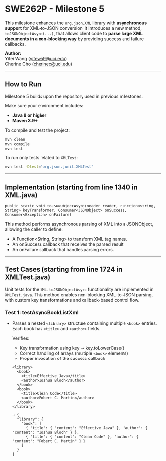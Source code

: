 # SWE262P - Milestone 5

This milestone enhances the `org.json.XML` library with **asynchronous support** for XML-to-JSON conversion. It introduces a new method, `toJSONObjectAsync(...)`, that allows client code to **parse large XML documents in a non-blocking way** by providing success and failure callbacks.

**Author:**  
Yifei Wang ([yifew59@uci.edu](mailto:yifew59@uci.edu))  
Cherine Cho ([cherinec@uci.edu](mailto:cherinec@uci.edu))

---

## How to Run

Milestone 5 builds upon the repository used in previous milestones.

Make sure your environment includes:

- **Java 8 or higher**
- **Maven 3.9+**

To compile and test the project:

```bash
mvn clean
mvn compile
mvn test
```

To run only tests related to `XMLTest`:

```bash
mvn test -Dtest="org.json.junit.XMLTest"
```

---

## Implementation (starting from line 1340 in XML.java)

````
public static void toJSONObjectAsync(Reader reader, Function<String, String> keyTransformer, Consumer<JSONObject> onSuccess, Consumer<Exception> onFailure)
````

This method performs asynchronous parsing of XML into a JSONObject, allowing the caller to define:

- A Function<String, String> to transform XML tag names.
- An onSuccess callback that receives the parsed result.
- An onFailure callback that handles parsing errors.

---

## Test Cases (starting from line 1724 in XMLTest.java)

Unit tests for the `XML.toJSONObjectAsync` functionality are implemented in `XMLTest.java`. This method enables non-blocking XML-to-JSON parsing, with custom key transformations and callback-based control flow.

### **Test 1: testAsyncBookListXml**

- Parses a nested `<library>` structure containing multiple `<book>` entries. Each book has `<title>` and `<author>` fields.

  Verifies:
  
  - Key transformation using key -> key.toLowerCase()
  - Correct handling of arrays (multiple `<book>` elements)
  - Proper invocation of the success callback
  
  ```
  <library>
    <book>
      <title>Effective Java</title>
      <author>Joshua Bloch</author>
    </book>
    <book>
      <title>Clean Code</title>
      <author>Robert C. Martin</author>
    </book>
  </library>
  
  → {
    "library": {
      "book": [
        { "title": { "content": "Effective Java" }, "author": { "content": "Joshua Bloch" } },
        { "title": { "content": "Clean Code" }, "author": { "content": "Robert C. Martin" } }
      ]
    }
  }
  ```
  
  
